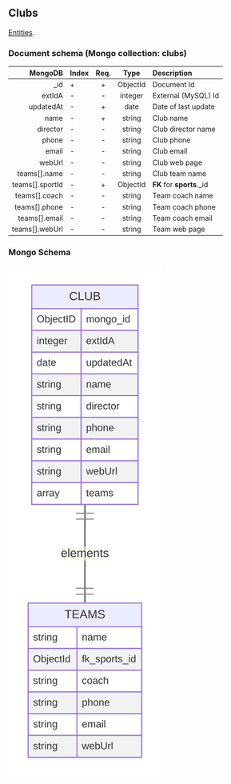 ## Clubs

[Entities](../README.md).

### Document schema (Mongo collection: clubs)

|         MongoDB | Index | Req. |   Type   | Description                |
| --------------: | :---- | :--: | :------: | :------------------------- |
|            \_id | +     |  +   | ObjectId | Document Id                |
|          extIdA | -     |  -   | integer  | External (MySQL) Id        |
|       updatedAt | -     |  +   |   date   | Date of last update        |
|            name | -     |  +   |  string  | Club name                  |
|        director | -     |  -   |  string  | Club director name         |
|           phone | -     |  -   |  string  | Club phone                 |
|           email | -     |  -   |  string  | Club email                 |
|          webUrl | -     |  -   |  string  | Club web page              |
|    teams[].name | -     |  -   |  string  | Club team name             |
| teams[].sportId | -     |  +   | ObjectId | **FK** for **sports**.\_id |
|   teams[].coach | -     |  -   |  string  | Team coach name            |
|   teams[].phone | -     |  -   |  string  | Team coach phone           |
|   teams[].email | -     |  -   |  string  | Team coach email           |
|  teams[].webUrl | -     |  -   |  string  | Team web page              |

### Mongo Schema

![Club](./scripts/club.svg 'Club ER diagram')

